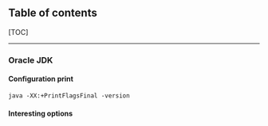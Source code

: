 ## Table of contents

[TOC]

****************************************

### Oracle JDK
#### Configuration print
    java -XX:+PrintFlagsFinal -version

#### Interesting options
    